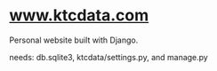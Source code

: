 # www.ktcdata.com

Personal website built with Django.

needs: db.sqlite3, ktcdata/settings.py, and manage.py